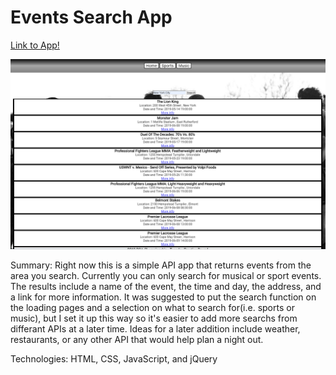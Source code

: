# Events Search App

[Link to App!](https://matthewwillard.github.io/eventSearch/)

![Results Page](images/screenshot.png)

Summary:  Right now this is a simple API app that returns events from the area you search.  Currently you can only search for musical or sport events.  The results include a name of the event, the time and day, the address, and a link for more information.  It was suggested to put the search function on the loading pages and a selection on what to search for(i.e. sports or music), but I set it up this way so it's easier to add more searchs from differant APIs at a later time.  Ideas for a later addition include weather, restaurants, or any other API that would help plan a night out.  

Technologies: HTML, CSS, JavaScript, and jQuery
